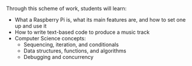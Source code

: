 Through this scheme of work, students will learn:

- What a Raspberry Pi is, what its main features are, and how to set one up and use it 
- How to write text-based code to produce a music track
- Computer Science concepts:
    - Sequencing, iteration, and conditionals
    - Data structures, functions, and algorithms
    - Debugging and concurrency

